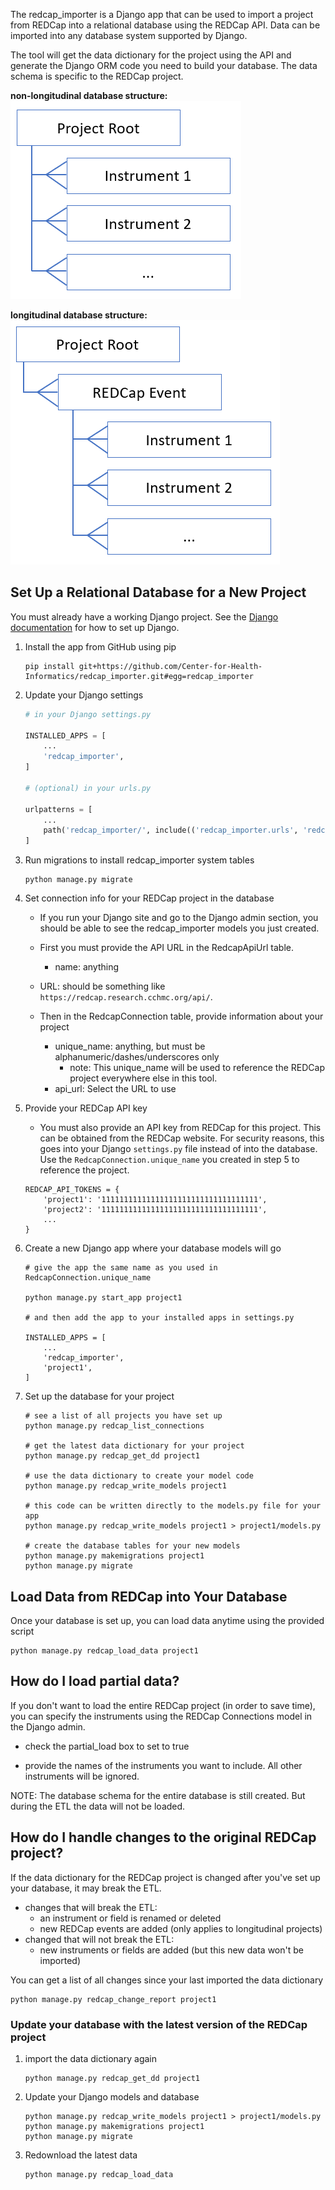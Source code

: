 
The redcap_importer is a Django app that can be used to import a project from REDCap
into a relational database using the REDCap API. Data can be imported into any database
system supported by Django.

The tool will get the data dictionary for the project using the API and generate the Django ORM
code you need to build your database. The data schema is specific to the REDCap project.

**non-longitudinal database structure:**
![database schema for standard project](img/standard_redcap_project.png)

**longitudinal database structure:**
![database schema for longitudinal project](img/longitudinal_redcap_project.png)

## Set Up a Relational Database for a New Project

You must already have a working Django project. See the
[Django documentation](https://www.djangoproject.com/) for how to set up Django.

1. Install the app from GitHub using pip

    ```
    pip install git+https://github.com/Center-for-Health-Informatics/redcap_importer.git#egg=redcap_importer
    ```
    
2. Update your Django settings
   
    ```python
    # in your Django settings.py
    
    INSTALLED_APPS = [
        ...
        'redcap_importer',
    ]
    
    # (optional) in your urls.py
    
    urlpatterns = [
        ...
        path('redcap_importer/', include(('redcap_importer.urls', 'redcap_importer'), namespace='redcap_importer')),
    ]
    ```
    
2. Run migrations to install redcap_importer system tables

    ```
    python manage.py migrate
    ```
    
5. Set connection info for your REDCap project in the database

   - If you run your Django site and go to the Django admin section, you should be able to see
     the redcap_importer models you just created. 

   - First you must provide the API URL in the RedcapApiUrl table. 
      - name: anything
   - URL:  should be something like `https://redcap.research.cchmc.org/api/`.
   - Then in the RedcapConnection table, provide information about your project
      - unique_name: anything, but must be alphanumeric/dashes/underscores only
        - note: This unique_name will be used to reference the REDCap project everywhere else in this tool.
      - api_url: Select the URL to use

6. Provide your REDCap API key
   - You must also provide an API key from REDCap for this project. This can be obtained from the REDCap website. For security reasons, this goes into your Django `settings.py` file instead of into the database. Use the `RedcapConnection.unique_name` you created in step 5 to reference the project.

    ```
    REDCAP_API_TOKENS = {
        'project1': '11111111111111111111111111111111111',
        'project2': '11111111111111111111111111111111111',
        ...
    }
    ```

7. Create a new Django app where your database models will go

    ```
    # give the app the same name as you used in RedcapConnection.unique_name

    python manage.py start_app project1

    # and then add the app to your installed apps in settings.py

    INSTALLED_APPS = [
        ...
        'redcap_importer',
        'project1',
    ]
    ```

8. Set up the database for your project

    ```
    # see a list of all projects you have set up
    python manage.py redcap_list_connections
    
    # get the latest data dictionary for your project
    python manage.py redcap_get_dd project1
    
    # use the data dictionary to create your model code
    python manage.py redcap_write_models project1
    
    # this code can be written directly to the models.py file for your app
    python manage.py redcap_write_models project1 > project1/models.py
    
    # create the database tables for your new models
    python manage.py makemigrations project1
    python manage.py migrate
    
    ```




## Load Data from REDCap into Your Database

Once your database is set up, you can load data anytime using the provided script

```
python manage.py redcap_load_data project1
```



## How do I load partial data?

If you don't want to load the entire REDCap project (in order to save time), you can specify the instruments using the REDCap Connections model in the Django admin.

- check the partial_load box to set to true

- provide the names of the instruments you want to include. All other instruments will be ignored.

NOTE: The database schema for the entire database is still created. But during the ETL the data will not be loaded.



## How do I handle changes to the original REDCap project?

If the data dictionary for the REDCap project is changed after you've set up your database, it may break the ETL.

- changes that will break the ETL:
  - an instrument or field is renamed or deleted
  - new REDCap events are added (only applies to longitudinal projects)
- changed that will not break the ETL:
  - new instruments or fields are added (but this new data won't be imported)

You can get a list of all changes since your last imported the data dictionary

```
python manage.py redcap_change_report project1
```

### Update your database with the latest version of the REDCap project

1. import the data dictionary again
   ```
   python manage.py redcap_get_dd project1
   ```

2. Update your Django models and database

    ```
    python manage.py redcap_write_models project1 > project1/models.py
    python manage.py makemigrations project1
    python manage.py migrate
    ```

3. Redownload the latest data

   ```
   python manage.py redcap_load_data
   ```













